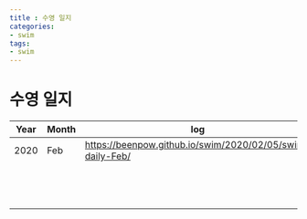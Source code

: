 ```yaml
---
title : 수영 일지
categories:
- swim
tags:
- swim
---
```



# 수영 일지

|Year|Month|log|
|---|---|---|
|2020|Feb|<https://beenpow.github.io/swim/2020/02/05/swim-daily-Feb/>|
|   |   |   |
|   |   |   |
|   |   |   |
|   |   |   |
|   |   |   |
|   |   |   |
|   |   |   |
|   |   |   |
|   |   |   |
|   |   |   |
|   |   |   |
|   |   |   |
|   |   |   |
